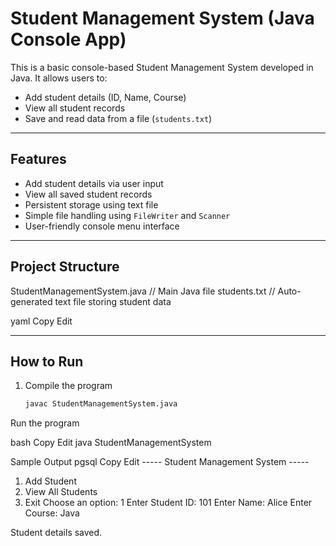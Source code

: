 # Student Management System (Java Console App)

This is a basic console-based Student Management System developed in Java. It allows users to:
- Add student details (ID, Name, Course)
- View all student records
- Save and read data from a file (`students.txt`)

---

## Features

- Add student details via user input  
- View all saved student records  
- Persistent storage using text file  
- Simple file handling using `FileWriter` and `Scanner`  
- User-friendly console menu interface  

---

## Project Structure

StudentManagementSystem.java // Main Java file
students.txt // Auto-generated text file storing student data

yaml
Copy
Edit

---

## How to Run

1. Compile the program  
   ```bash
   javac StudentManagementSystem.java
Run the program

bash
Copy
Edit
java StudentManagementSystem


Sample Output
pgsql
Copy
Edit
----- Student Management System -----
1. Add Student
2. View All Students
3. Exit
Choose an option: 1
Enter Student ID: 101
Enter Name: Alice
Enter Course: Java

Student details saved.
